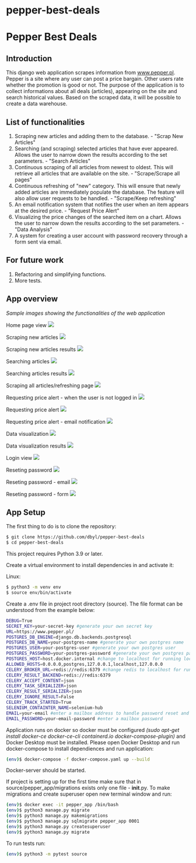 # pepper-best-deals


# Pepper Best Deals

## Introduction

This django web application scrapes information from www.pepper.pl. Pepper is a site where any user can post a price bargain. Other users rate whether the promotion is good or not. 
The purpose of the application is to collect informations about all deals (articles), appearing on the site and search historical values. Based on the scraped data, it will be possible to create a data warehouse.

## List of functionalities
1) Scraping new articles and adding them to the database. - "Scrap New Articles"
2) Searching (and scraping) selected articles that have ever appeared. Allows the user to narrow down the results according to the set parameters. - "Search Articles"
3) Continuous scraping of all articles from newest to oldest. This will retrieve all articles that are available on the site. - "Scrape/Scrape all pages"
4) Continuous refreshing of "new" category. This will ensure that newly added articles are immediately populate the database. The feature will also allow user requests to be handled. - "Scrape/Keep refreshing"
5) An email notification system that notifies the user when an item appears at the desired price. - "Request Price Alert"
6) Visualizing the price changes of the searched item on a chart. Allows the user to narrow down the results according to the set parameters. - "Data Analysis"
7) A system for creating a user account with password recovery through a form sent via email.

## For future work
1) Refactoring and simplifying functions.
2) More tests.

## App overview

*Sample images showing the functionalities of the web application*

Home page view
![](images/1-home.png)

Scraping new articles
![](images/2-scrape-new-articles.png)

Scraping new articles results
![](images/3-scrape-new-articles-started.png)

Searching articles
![](images/4-search-articles.png)

Searching articles results
![](images/5-search-articles-result.png)

Scraping all articles/refreshing page
![](images/6-scrape.png)

Requesting price alert - when the user is not logged in
![](images/7-request-price-alert-restricted.png)

Requesting price alert
![](images/8-request-price-alert.png)

Requesting price alert - email notification
![](images/8.5-request-price-alert-notification.png)

Data visualization
![](images/9-data-analysis.png)

Data visualization results
![](images/10-data-analysis-result.png)

Login view
![](images/11-login.png)

Reseting password
![](images/12-reset-password.png)

Reseting password - email
![](images/14-reset-password-mail.png)

Reseting password - form
![](images/15-new-password-form.png)


## App Setup
The first thing to do is to clone the repository:

```sh
$ git clone https://github.com/dbyl/pepper-best-deals
$ cd pepper-best-deals
```

This project requires Python 3.9 or later.

Create a virtual environment to install dependencies in and activate it:

Linux:
```sh
$ python3 -m venv env
$ source env/bin/activate
```

Create a .env file in project root directory (source). The file format can be understood from the example below:
```sh
DEBUG=True
SECRET_KEY=your-secret-key #generate your own secret key
URL=https://www.pepper.pl/
POSTGRES_DB_ENGINE=django.db.backends.postgresql
POSTGRES_DB_NAME=your-postgres-name #generate your own postgres name
POSTGRES_USER=your-postgres-user #generate your own postgres user
POSTGRES_PASSWORD=your-postgres-password #generate your own postgres password
POSTGRES_HOST=host.docker.internal #change to localhost for running locally
ALLOWED_HOSTS=0.0.0.0,postgres,127.0.0.1,localhost,127.0.0.0
CELERY_BROKER_URL=redis://redis:6379 #change redis to localhost for running locally
CELERY_RESULT_BACKEND=redis://redis:6379
CELERY_ACCEPT_CONTENT=json
CELERY_TASK_SERIALIZER=json
CELERY_RESULT_SERIALIZER=json
CELERY_IGNORE_RESULT=False
CELERY_TRACK_STARTED=True
SELENIUM_CONTAINTER_NAME=selenium-hub
EMAIL=your-email #enter a mailbox address to handle password reset and notifications
EMAIL_PASSWORD=your-email-password #enter a mailbox password
```

Application runs on docker so docker must be configured *(sudo apt-get install docker-ce docker-ce-cli containerd.io docker-compose-plugin)* and Docker Desktop must be installed.
Please open Docker Desktop and run docker-compose to install dependiences and run application:
```sh
(env)$ docker-compose -f docker-compose.yaml up --build
```

Docker-server should be started.

If project is setting up for the first time make sure that in source/pepper_app/migrations exists only one file - __init__.py.
To make migrations and create superuser open new terminal window and run:
```sh
(env)$ docker exec -it pepper_app /bin/bash
(env)$ python3 manage.py migrate
(env)$ python3 manage.py makemigrations
(env)$ python3 manage.py sqlmigrate pepper_app 0001
(env)$ python3 manage.py createsuperuser
(env)$ python3 manage.py migrate
```

To run tests run:
```sh
(env)$ python3 -m pytest source
```

